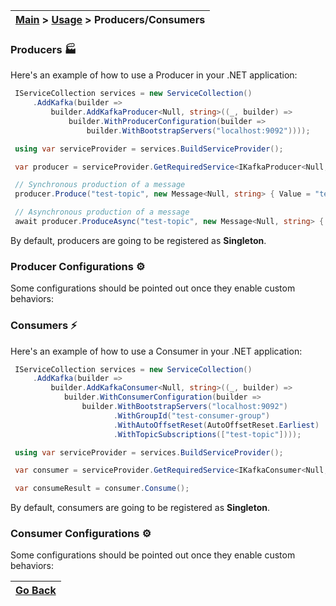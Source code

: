 | [Main](/README.md) > [Usage](/docs/Usage.md) > Producers/Consumers |
|--------------------------------------------------------------------|

### Producers :factory:

Here's an example of how to use a Producer in your .NET application:

```C#
 IServiceCollection services = new ServiceCollection()
     .AddKafka(builder =>
         builder.AddKafkaProducer<Null, string>((_, builder) =>
             builder.WithProducerConfiguration(builder =>
                 builder.WithBootstrapServers("localhost:9092"))));

 using var serviceProvider = services.BuildServiceProvider();

 var producer = serviceProvider.GetRequiredService<IKafkaProducer<Null, string>>();

 // Synchronous production of a message
 producer.Produce("test-topic", new Message<Null, string> { Value = "test" });

 // Asynchronous production of a message
 await producer.ProduceAsync("test-topic", new Message<Null, string> { Value = "test" });
```

By default, producers are going to be registered as **Singleton**.

### Producer Configurations :gear:

Some configurations should be pointed out once they enable custom behaviors:

### Consumers :zap:

Here's an example of how to use a Consumer in your .NET application:

```C#
 IServiceCollection services = new ServiceCollection()
     .AddKafka(builder =>
         builder.AddKafkaConsumer<Null, string>((_, builder) =>
            builder.WithConsumerConfiguration(builder =>
                builder.WithBootstrapServers("localhost:9092")
                       .WithGroupId("test-consumer-group")
                       .WithAutoOffsetReset(AutoOffsetReset.Earliest)
                       .WithTopicSubscriptions(["test-topic"])));

 using var serviceProvider = services.BuildServiceProvider();

 var consumer = serviceProvider.GetRequiredService<IKafkaConsumer<Null, string>>();

 var consumeResult = consumer.Consume();
```

By default, consumers are going to be registered as **Singleton**.

### Consumer Configurations :gear:

Some configurations should be pointed out once they enable custom behaviors:

| [Go Back](/docs/Usage.md) |
|---------------------------| 